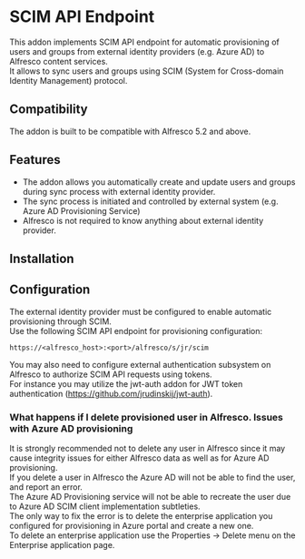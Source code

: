 # SCIM API Endpoint
This addon implements SCIM API endpoint for automatic provisioning of users and groups from external identity providers (e.g. Azure AD)
to Alfresco content services.  
It allows to sync users and groups using SCIM (System for Cross-domain Identity Management) protocol.
## Compatibility
The addon is built to be compatible with Alfresco 5.2 and above.
## Features
- The addon allows you automatically create and update users and groups during sync process with external identity provider.
- The sync process is initiated and controlled by external system (e.g. Azure AD Provisioning Service)
- Alfresco is not required to know anything about external identity provider.
## Installation

## Configuration
The external identity provider must be configured to enable automatic provisioning through SCIM.  
Use the following SCIM API endpoint for provisioning configuration:
```
https://<alfresco_host>:<port>/alfresco/s/jr/scim
```
You may also need to configure external authentication subsystem on Alfresco to authorize SCIM API requests using tokens.  
For instance you may utilize the jwt-auth addon for JWT token authentication (https://github.com/jrudinskij/jwt-auth).  
### What happens if I delete provisioned user in Alfresco. Issues with Azure AD provisioning
It is strongly recommended not to delete any user in Alfresco since it may cause integrity issues for either Alfresco data as well as for Azure AD provisioning.  
If you delete a user in Alfresco the Azure AD will not be able to find the user, and report an error.  
The Azure AD Provisioning service will not be able to recreate the user due to Azure AD SCIM client implementation subtleties.  
The only way to fix the error is to delete the enterprise application you configured for provisioning in Azure portal and create a new one.  
To delete an enterprise application use the Properties → Delete menu on the Enterprise application page.